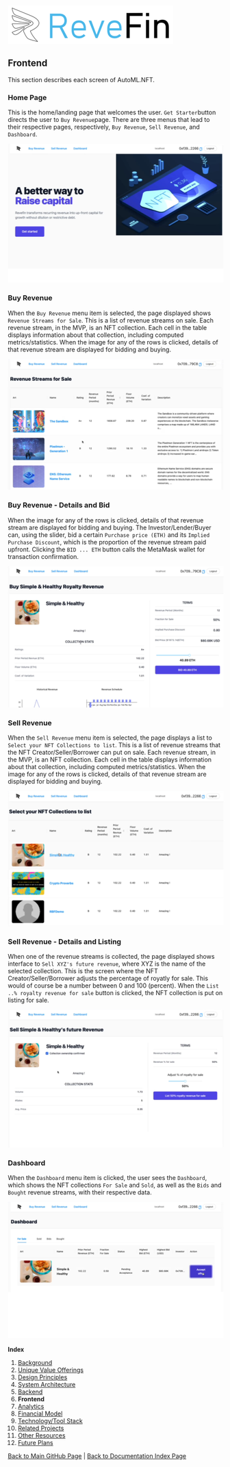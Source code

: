![Logo](./img/logo.png) 

## Frontend

This section describes each screen of AutoML.NFT.

### Home Page
This is the home/landing page that welcomes the user. `Get Starter`button directs the user to `Buy Revenue`page. There are three menus that lead to their respective pages, respectively, `Buy Revenue`, `Sell Revenue`, and `Dashboard`.

![Screen](./img/Screen01.png)

### Buy Revenue
When the `Buy Revenue` menu item is selected, the page displayed shows `Revenue Streams for Sale`. This is a list of revenue streams on sale. Each revenue stream, in the MVP, is an NFT collection. Each cell in the table displays information about that collection, including computed metrics/statistics. When the image for any of the rows is clicked, details of that revenue stream are displayed for bidding and buying.

![Screen](./img/Screen02.png)

### Buy Revenue - Details and Bid 
When the image for any of the rows is clicked, details of that revenue stream are displayed for bidding and buying. The Investor/Lender/Buyer can, using the slider, bid a certain `Purchase price (ETH)` and its `Implied Purchase Discount`, which is the proportion of the revenue stream paid upfront. Clicking the `BID ... ETH` button calls the MetaMask wallet for transaction confirmation.

![Screen](./img/Screen03.png)

### Sell Revenue
When the `Sell Revenue` menu item is selected, the page displays a list to `Select your NFT Collections to list`. This is a list of revenue streams that the NFT Creator/Seller/Borrower can put on sale. Each revenue stream, in the MVP, is an NFT collection. Each cell in the table displays information about that collection, including computed metrics/statistics. When the image for any of the rows is clicked, details of that revenue stream are displayed for bidding and buying.

![Screen](./img/Screen04.png)

### Sell Revenue - Details and Listing
When one of the revenue streams is collected, the page displayed shows interface to `Sell XYZ's future revenue`, where XYZ is the name of the selected collection. This is the screen where the NFT Creator/Seller/Borrower adjusts the percentage of royatly for sale. This would of course be a number between 0 and 100 (percent). When the `List ..% royalty revenue for sale` button is clicked, the NFT collection is put on listing for sale.

![Screen](./img/Screen05.png)


### Dashboard
When the `Dashboard` menu item is clicked, the user sees the `Dashboard`, which shows the NFT collections `For Sale` and `Sold`, as well as the `Bids` and `Bought` revenue streams, with their respective data.

![Screen13](./img/Screen06.png)



**Index**

1. [Background](Background.md)
2. [Unique Value Offerings](UniqueValueOfferings.md)
3. [Design Principles](DesignPrinciples.md)
4. [System Architecture](SystemArchitecture.md)
5. [Backend](Backend.md)
6. **Frontend**
7. [Analytics](Analytics.md)
8. [Financial Model](FinancialModel.md)
9. [Technology/Tool Stack](TechnologyStack.md)
10. [Related Projects](RelatedProjects.md)
11. [Other Resources](OtherResources.md)
12. [Future Plans](FuturePlans.md)


<hline></hline>

[Back to Main GitHub Page](../README.md) | [Back to Documentation Index Page](Documentation.md)

